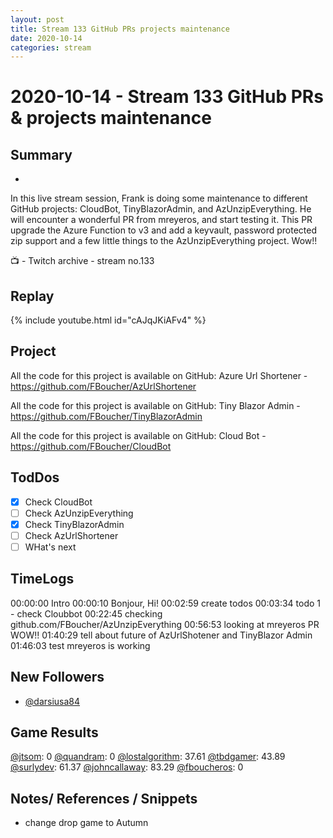 ```yaml
---
layout: post
title: Stream 133 GitHub PRs projects maintenance
date: 2020-10-14
categories: stream
---
```



# 2020-10-14 - Stream 133 GitHub PRs & projects maintenance

## Summary
-

In this live stream session, Frank is doing some maintenance to different GitHub projects: CloudBot, TinyBlazorAdmin, and AzUnzipEverything. He will encounter a wonderful PR from mreyeros, and start testing it. This PR upgrade the Azure Function to v3 and add a keyvault, password protected zip support and a few little things to the AzUnzipEverything project. Wow!!

📺 - Twitch archive - stream no.133

## Replay


{% include youtube.html id="cAJqJKiAFv4" %}
<br/><!--more-->


Project
-------

All the code for this project is available on GitHub: Azure Url Shortener - https://github.com/FBoucher/AzUrlShortener

All the code for this project is available on GitHub: Tiny Blazor Admin - https://github.com/FBoucher/TinyBlazorAdmin

All the code for this project is available on GitHub: Cloud Bot - https://github.com/FBoucher/CloudBot


## TodDos

- [X] Check CloudBot
- [ ] Check AzUnzipEverything
- [X] Check TinyBlazorAdmin
- [ ] Check AzUrlShortener
- [ ] WHat's next

## TimeLogs

00:00:00 Intro
00:00:10 Bonjour, Hi!
00:02:59 create todos
00:03:34 todo 1 - check Cloubbot
00:22:45 checking github.com/FBoucher/AzUnzipEverything
00:56:53 looking at mreyeros PR WOW!!
01:40:29 tell about future of AzUrlShotener and TinyBlazor Admin
01:46:03 test mreyeros is working

## New Followers

- [@darsiusa84](https://www.twitch.tv/darsiusa84)

## Game Results

[@jtsom](https://www.twitch.tv/jtsom): 0
[@quandram](https://www.twitch.tv/quandram): 0
[@lostalgorithm](https://www.twitch.tv/lostalgorithm): 37.61
[@tbdgamer](https://www.twitch.tv/tbdgamer): 43.89
[@surlydev](https://www.twitch.tv/surlydev): 61.37
[@johncallaway](https://www.twitch.tv/johncallaway): 83.29
[@fboucheros](https://www.twitch.tv/fboucheros): 0

## Notes/ References / Snippets

- change drop game to Autumn
